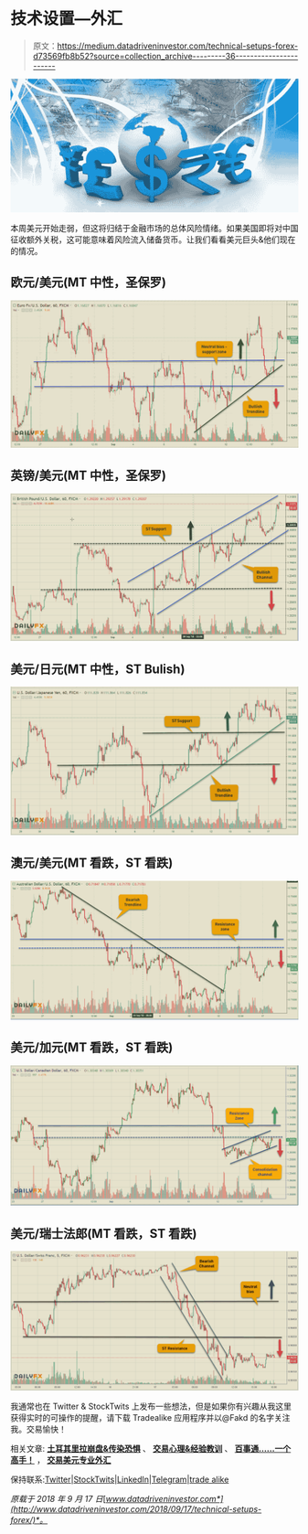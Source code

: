 # 技术设置—外汇

> 原文：<https://medium.datadriveninvestor.com/technical-setups-forex-d73569fb8b52?source=collection_archive---------36----------------------->

![](img/87535b46309a4732986bda500542d317.png)

本周美元开始走弱，但这将归结于金融市场的总体风险情绪。如果美国即将对中国征收额外关税，这可能意味着风险流入储备货币。让我们看看美元巨头&他们现在的情况。

## 欧元/美元(MT 中性，圣保罗)

![](img/8217c8332f9a956d0bd3cb4545bd3b63.png)

## 英镑/美元(MT 中性，圣保罗)

![](img/6170f10922ece7b92b878f8785ec5800.png)

## 美元/日元(MT 中性，ST Bulish)

![](img/7e95865e1466852ee87b09776f935fc6.png)

## 澳元/美元(MT 看跌，ST 看跌)

![](img/072335efed889aaccb7f92889bc5f79e.png)

## 美元/加元(MT 看跌，ST 看跌)

![](img/a4b4a2419c12d57c0439d32a741e41d3.png)

## 美元/瑞士法郎(MT 看跌，ST 看跌)

![](img/43103290bf2102dc2e3181a1392068df.png)

我通常也在 Twitter & StockTwits 上发布一些想法，但是如果你有兴趣从我这里获得实时的可操作的提醒，请下载 Tradealike 应用程序并以@Fakd 的名字关注我。交易愉快！

相关文章: [**土耳其里拉崩盘&传染恐惧**](https://medium.com/datadriveninvestor/turkish-lira-meltdown-contagion-fears-58b327901206) 、 [**交易心理&经验教训**](https://medium.com/datadriveninvestor/sttrading-psychology-lessons-learnt-2ea706908df2) 、 [**百事通……一个高手！**](https://medium.com/datadriveninvestor/jack-of-all-trades-master-of-one-bb05ccafdf8a) ， [**交易美元专业外汇**](https://medium.com/datadriveninvestor/trading-usd-majors-in-forex-b616c7841bc7)

保持联系:[Twitter](https://twitter.com/fklivestolearn)|[StockTwits](https://stocktwits.com/trade_nut)|[LinkedIn](https://www.linkedin.com/in/faisal-khan-2a3009b/)|[Telegram](https://t.me/joinchat/IWzyHBGWCFwPQTe8Tm5H_Q)|[trade alike](http://www.tradealike.com/)

*原载于 2018 年 9 月 17 日*[*www.datadriveninvestor.com*](http://www.datadriveninvestor.com/2018/09/17/technical-setups-forex/)*。*